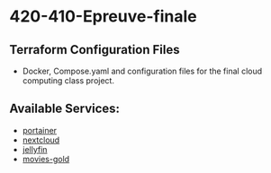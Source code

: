 # 420-410-Epreuve-finale

## Terraform Configuration Files

- Docker, Compose.yaml and configuration files for the final cloud computing class project.

## Available Services:

- [portainer](https://portainer.manac.duckdns.org)
- [nextcloud](https://nextcloud.manac.duckdns.org)
- [jellyfin](https://jellyfin.manac.duckdns.org)
- [movies-gold](https://movies-gold.manac.duckdns.org)
